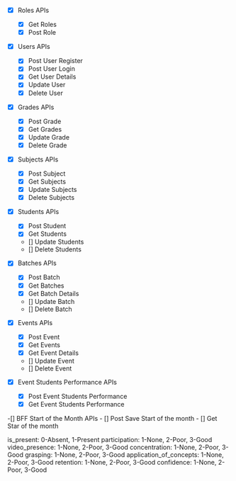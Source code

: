 - [x] Roles APIs
    - [x] Get Roles
    - [x] Post Role

- [x] Users APIs
    - [x] Post User Register
    - [x] Post User Login
    - [x] Get User Details
    - [x] Update User
    - [x] Delete User

- [x] Grades APIs
    - [x] Post Grade
    - [x] Get Grades
    - [x] Update Grade
    - [x] Delete Grade

- [x] Subjects APIs
    - [x] Post Subject
    - [x] Get Subjects
    - [x] Update Subjects
    - [x] Delete Subjects

- [x] Students APIs
    - [x] Post Student
    - [x] Get Students
    - [] Update Students
    - [] Delete Students

- [x] Batches APIs
    - [x] Post Batch
    - [x] Get Batches
    - [x] Get Batch Details
    - [] Update Batch
    - [] Delete Batch

- [x] Events APIs
    - [x] Post Event
    - [x] Get Events
    - [x] Get Event Details
    - [] Update Event
    - [] Delete Event

- [x] Event Students Performance APIs
    - [x] Post Event Students Performance
    - [x] Get Event Students Performance

-[] BFF Start of the Month APIs
    - [] Post Save Start of the month
    - [] Get Star of the month

is_present: 0-Absent, 1-Present
participation: 1-None, 2-Poor, 3-Good
video_presence: 1-None, 2-Poor, 3-Good
concentration: 1-None, 2-Poor, 3-Good
grasping: 1-None, 2-Poor, 3-Good
application_of_concepts: 1-None, 2-Poor, 3-Good
retention: 1-None, 2-Poor, 3-Good
confidence: 1-None, 2-Poor, 3-Good